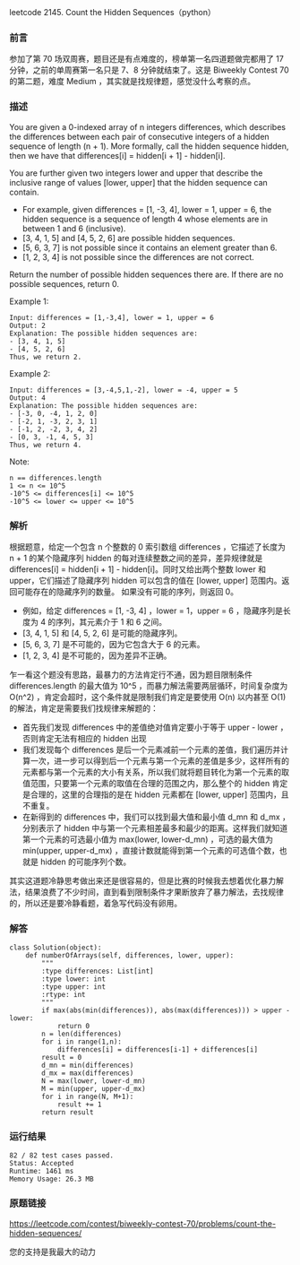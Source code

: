 leetcode  2145. Count the Hidden Sequences（python）

### 前言

参加了第 70 场双周赛，题目还是有点难度的，榜单第一名四道题做完都用了 17 分钟，之前的单周赛第一名只是 7、8 分钟就结束了。这是 Biweekly Contest 70 的第二题，难度 Medium ，其实就是找规律题，感觉没什么考察的点。


### 描述

You are given a 0-indexed array of n integers differences, which describes the differences between each pair of consecutive integers of a hidden sequence of length (n + 1). More formally, call the hidden sequence hidden, then we have that differences[i] = hidden[i + 1] - hidden[i].

You are further given two integers lower and upper that describe the inclusive range of values [lower, upper] that the hidden sequence can contain.

* For example, given differences = [1, -3, 4], lower = 1, upper = 6, the hidden sequence is a sequence of length 4 whose elements are in between 1 and 6 (inclusive).
* [3, 4, 1, 5] and [4, 5, 2, 6] are possible hidden sequences.
* [5, 6, 3, 7] is not possible since it contains an element greater than 6.
* [1, 2, 3, 4] is not possible since the differences are not correct.

Return the number of possible hidden sequences there are. If there are no possible sequences, return 0.



Example 1:

	Input: differences = [1,-3,4], lower = 1, upper = 6
	Output: 2
	Explanation: The possible hidden sequences are:
	- [3, 4, 1, 5]
	- [4, 5, 2, 6]
	Thus, we return 2.

	
Example 2:

	Input: differences = [3,-4,5,1,-2], lower = -4, upper = 5
	Output: 4
	Explanation: The possible hidden sequences are:
	- [-3, 0, -4, 1, 2, 0]
	- [-2, 1, -3, 2, 3, 1]
	- [-1, 2, -2, 3, 4, 2]
	- [0, 3, -1, 4, 5, 3]
	Thus, we return 4.



Note:

	n == differences.length
	1 <= n <= 10^5
	-10^5 <= differences[i] <= 10^5
	-10^5 <= lower <= upper <= 10^5


### 解析


根据题意，给定一个包含 n 个整数的 0 索引数组 differences ，它描述了长度为 n + 1 的某个隐藏序列 hidden 的每对连续整数之间的差异，差异规律就是 differences[i] = hidden[i + 1] - hidden[i]。同时又给出两个整数 lower 和 upper，它们描述了隐藏序列 hidden 可以包含的值在 [lower, upper] 范围内。返回可能存在的隐藏序列的数量。 如果没有可能的序列，则返回 0。

* 例如，给定 differences = [1, -3, 4] ，lower = 1，upper = 6 ，隐藏序列是长度为 4 的序列，其元素介于 1 和 6 之间。
* [3, 4, 1, 5] 和 [4, 5, 2, 6] 是可能的隐藏序列。
* [5, 6, 3, 7] 是不可能的，因为它包含大于 6 的元素。
* [1, 2, 3, 4] 是不可能的，因为差异不正确。

乍一看这个题没有思路，最暴力的方法肯定行不通，因为题目限制条件 differences.length 的最大值为 10^5 ，而暴力解法需要两层循环，时间复杂度为 O(n^2) ，肯定会超时，这个条件就是限制我们肯定是要使用 O(n) 以内甚至 O(1) 的解法，肯定是需要我们找规律来解题的：

* 首先我们发现 differences 中的差值绝对值肯定要小于等于 upper - lower ，否则肯定无法有相应的  hidden 出现
* 我们发现每个 differences 是后一个元素减前一个元素的差值，我们遍历并计算一次，进一步可以得到后一个元素与第一个元素的差值是多少，这样所有的元素都与第一个元素的大小有关系，所以我们就将题目转化为第一个元素的取值范围，只要第一个元素的取值在合理的范围之内，那么整个的 hidden 肯定是合理的，这里的合理指的是在 hidden 元素都在 [lower, upper] 范围内，且不重复。
* 在新得到的 differences 中，我们可以找到最大值和最小值 d\_mn 和 d\_mx ，分别表示了 hidden 中与第一个元素相差最多和最少的距离。这样我们就知道第一个元素的可选最小值为 max(lower, lower-d_mn) ，可选的最大值为 min(upper, upper-d_mx) ，直接计数就能得到第一个元素的可选值个数，也就是 hidden 的可能序列个数。

其实这道题冷静思考做出来还是很容易的，但是比赛的时候我去想着优化暴力解法，结果浪费了不少时间，直到看到限制条件才果断放弃了暴力解法，去找规律的，所以还是要冷静看题，着急写代码没有卵用。


### 解答
				
	class Solution(object):
	    def numberOfArrays(self, differences, lower, upper):
	        """
	        :type differences: List[int]
	        :type lower: int
	        :type upper: int
	        :rtype: int
	        """
	        if max(abs(min(differences)), abs(max(differences))) > upper - lower:
	            return 0
	        n = len(differences)
	        for i in range(1,n):
	            differences[i] = differences[i-1] + differences[i]
	        result = 0
	        d_mn = min(differences)
	        d_mx = max(differences)
	        N = max(lower, lower-d_mn)
	        M = min(upper, upper-d_mx)
	        for i in range(N, M+1):
	            result += 1
	        return result

            	      
			
### 运行结果

	82 / 82 test cases passed.
	Status: Accepted
	Runtime: 1461 ms
	Memory Usage: 26.3 MB

### 原题链接

https://leetcode.com/contest/biweekly-contest-70/problems/count-the-hidden-sequences/



您的支持是我最大的动力
